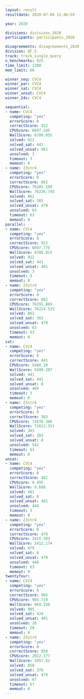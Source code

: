 ```yaml
---
layout: result
resultdate: 2020-07-04 11:46:59

year: 2020

divisions: divisions_2020
participants: participants_2020

disagreements: disagreements_2020
division: QF_S
track: track_single_query
n_benchmarks: 925
time_limit: 1200
mem_limit: 60

winner_seq: CVC4
winner_par: CVC4
winner_sat: CVC4
winner_unsat: CVC4
winner_24s: CVC4

sequential:
- name: CVC4
  competing: "yes"
  errorScore: 0
  correctScore: 922
  CPUScore: 6697.245
  WallScore: 6709.055
  solved: 922
  solved_sat: 441
  solved_unsat: 481
  unsolved: 3
  timeout: 3
  memout: 0
- name: Z3str4
  competing: "yes"
  errorScore: 0
  correctScore: 862
  CPUScore: 76283.199
  WallScore: 76226.745
  solved: 862
  solved_sat: 383
  solved_unsat: 479
  unsolved: 63
  timeout: 63
  memout: 0
parallel:
- name: CVC4
  competing: "yes"
  errorScore: 0
  correctScore: 922
  CPUScore: 6697.775
  WallScore: 6708.815
  solved: 922
  solved_sat: 441
  solved_unsat: 481
  unsolved: 3
  timeout: 3
  memout: 0
- name: Z3str4
  competing: "yes"
  errorScore: 0
  correctScore: 862
  CPUScore: 76291.869
  WallScore: 76224.525
  solved: 862
  solved_sat: 383
  solved_unsat: 479
  unsolved: 63
  timeout: 63
  memout: 0
sat:
- name: CVC4
  competing: "yes"
  errorScore: 0
  correctScore: 441
  CPUScore: 5488.28
  WallScore: 5499.207
  solved: 441
  solved_sat: 441
  solved_unsat: 0
  unsolved: 484
  timeout: 3
  memout: 0
- name: Z3str4
  competing: "yes"
  errorScore: 0
  correctScore: 383
  CPUScore: 72676.366
  WallScore: 72612.351
  solved: 383
  solved_sat: 383
  solved_unsat: 0
  unsolved: 542
  timeout: 63
  memout: 0
unsat:
- name: CVC4
  competing: "yes"
  errorScore: 0
  correctScore: 481
  CPUScore: 9.495
  WallScore: 9.608
  solved: 481
  solved_sat: 0
  solved_unsat: 481
  unsolved: 444
  timeout: 3
  memout: 0
- name: Z3str4
  competing: "yes"
  errorScore: 0
  correctScore: 479
  CPUScore: 2415.503
  WallScore: 2412.174
  solved: 479
  solved_sat: 0
  solved_unsat: 479
  unsolved: 446
  timeout: 63
  memout: 0
twentyfour:
- name: CVC4
  competing: "yes"
  errorScore: 0
  correctScore: 905
  CPUScore: 985.719
  WallScore: 969.158
  solved: 905
  solved_sat: 424
  solved_unsat: 481
  unsolved: 20
  timeout: 20
  memout: 0
- name: Z3str4
  competing: "yes"
  errorScore: 0
  correctScore: 858
  CPUScore: 2022.177
  WallScore: 1957.61
  solved: 858
  solved_sat: 379
  solved_unsat: 479
  unsolved: 67
  timeout: 67
  memout: 0
---
```

